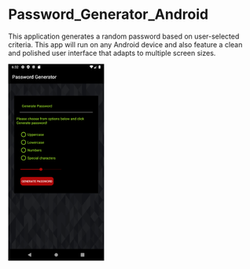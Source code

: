 # Password_Generator_Android
This application generates a random password based on user-selected criteria. This app will run on any Android device and also feature a clean and polished user interface that adapts to multiple screen sizes.

<img src="Assets/PwdGenerator_Screenshot.png" height="400">

